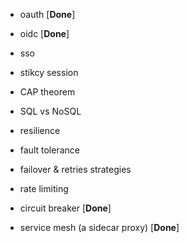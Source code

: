 
- oauth [**Done**]
- oidc [**Done**]
- sso
- stikcy session
- CAP theorem
- SQL vs NoSQL

- resilience
- fault tolerance
- failover & retries strategies
- rate limiting
- circuit breaker [**Done**]
- service mesh (a sidecar proxy) [**Done**]
